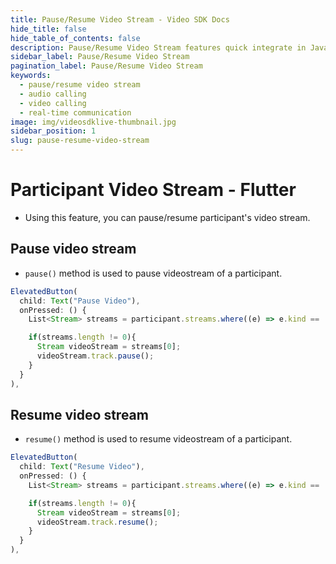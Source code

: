 ```yaml
---
title: Pause/Resume Video Stream - Video SDK Docs
hide_title: false
hide_table_of_contents: false
description: Pause/Resume Video Stream features quick integrate in Javascript, React JS, Android, IOS, React Native, Flutter with Video SDK to add live video & audio conferencing to your applications.
sidebar_label: Pause/Resume Video Stream
pagination_label: Pause/Resume Video Stream
keywords:
  - pause/resume video stream
  - audio calling
  - video calling
  - real-time communication
image: img/videosdklive-thumbnail.jpg
sidebar_position: 1
slug: pause-resume-video-stream
---
```


# Participant Video Stream - Flutter

- Using this feature, you can pause/resume participant's video stream.

## Pause video stream

- `pause()` method is used to pause videostream of a participant.

```js
ElevatedButton(
  child: Text("Pause Video"),
  onPressed: () {
    List<Stream> streams = participant.streams.where((e) => e.kind == 'video').toList();

    if(streams.length != 0){
      Stream videoStream = streams[0];
      videoStream.track.pause();
    }
  }
),
```

## Resume video stream

- `resume()` method is used to resume videostream of a participant.

```js
ElevatedButton(
  child: Text("Resume Video"),
  onPressed: () {
    List<Stream> streams = participant.streams.where((e) => e.kind == 'video').toList();

    if(streams.length != 0){
      Stream videoStream = streams[0];
      videoStream.track.resume();
    }
  }
),

```
